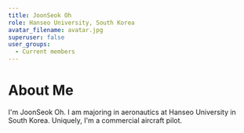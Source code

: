 ```yaml
---
title: JoonSeok Oh
role: Hanseo University, South Korea
avatar_filename: avatar.jpg
superuser: false
user_groups: 
  - Current members
---
```


# About Me
I'm JoonSeok Oh. I am majoring in aeronautics at Hanseo University in South Korea. Uniquely, I'm a commercial aircraft pilot.
